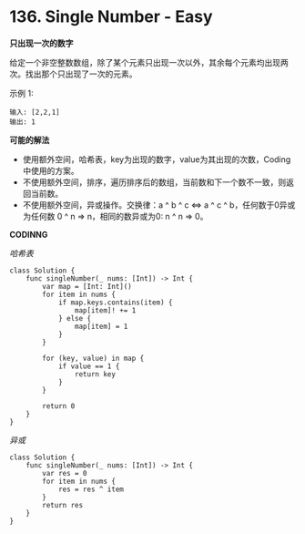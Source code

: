 # 136. Single Number - Easy
**只出现一次的数字**

给定一个非空整数数组，除了某个元素只出现一次以外，其余每个元素均出现两次。找出那个只出现了一次的元素。

示例 1:

```
输入: [2,2,1]
输出: 1
```

**可能的解法**
- 使用额外空间，哈希表，key为出现的数字，value为其出现的次数，Coding中使用的方案。
- 不使用额外空间，排序，遍历排序后的数组，当前数和下一个数不一致，则返回当前数。
- 不使用额外空间，异或操作。交换律：a ^ b ^ c <=> a ^ c ^ b，任何数于0异或为任何数 0 ^ n => n，相同的数异或为0: n ^ n => 0。

**CODINNG**

*哈希表*
```
class Solution {
    func singleNumber(_ nums: [Int]) -> Int {
        var map = [Int: Int]()
        for item in nums {
            if map.keys.contains(item) {
                map[item]! += 1
            } else {
                map[item] = 1
            }
        }

        for (key, value) in map {
            if value == 1 {
                return key
            }
        }

        return 0
    }
}
```

*异或*
```
class Solution {
    func singleNumber(_ nums: [Int]) -> Int {
        var res = 0
        for item in nums {
            res = res ^ item
        }
        return res
    }
}
```
